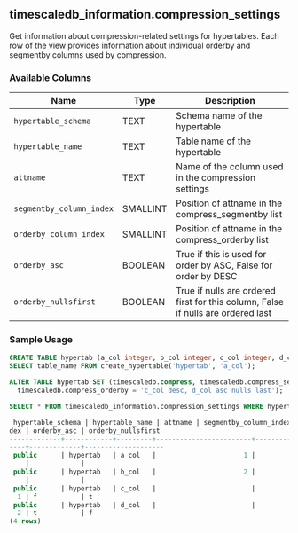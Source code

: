 ## timescaledb_information.compression_settings 

Get information about compression-related settings for hypertables.
Each row of the view provides information about individual orderby
and segmentby columns used by compression.

### Available Columns 

|Name|Type|Description|
|---|---|---|
| `hypertable_schema` | TEXT | Schema name of the hypertable |
| `hypertable_name` | TEXT | Table name of the hypertable |
| `attname` | TEXT | Name of the column used in the compression settings |
| `segmentby_column_index` | SMALLINT | Position of attname in the compress_segmentby list |
| `orderby_column_index` | SMALLINT | Position of attname in the compress_orderby list |
| `orderby_asc` | BOOLEAN | True if this is used for order by ASC, False for order by DESC |
| `orderby_nullsfirst` | BOOLEAN | True if nulls are ordered first for this column, False if nulls are ordered last|


### Sample Usage 

```sql
CREATE TABLE hypertab (a_col integer, b_col integer, c_col integer, d_col integer, e_col integer);
SELECT table_name FROM create_hypertable('hypertab', 'a_col');

ALTER TABLE hypertab SET (timescaledb.compress, timescaledb.compress_segmentby = 'a_col,b_col', 
  timescaledb.compress_orderby = 'c_col desc, d_col asc nulls last');

SELECT * FROM timescaledb_information.compression_settings WHERE hypertable_name = 'hypertab';

 hypertable_schema | hypertable_name | attname | segmentby_column_index | orderby_column_in
dex | orderby_asc | orderby_nullsfirst 
-------------+------------+---------+------------------------+------------------
----+-------------+--------------------
 public      | hypertab   | a_col   |                      1 |
    |             | 
 public      | hypertab   | b_col   |                      2 |
    |             | 
 public      | hypertab   | c_col   |                        |
  1 | f           | t
 public      | hypertab   | d_col   |                        |
  2 | t           | f
(4 rows)
```